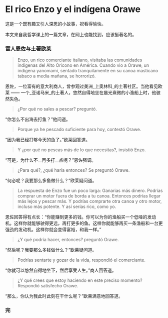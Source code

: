 # El rico Enzo y el indígena Orawe

这是一个既有趣又引人深思的小故事，祝看得愉快。

本文来自我哲学课上的一篇文章，在网上也能找到，应该挺著名的。

### 富人恩佐与土著欧莱

> Enzo, un rico comerciante italiano, visitaba las comunidades indígenas del Alto Oricono en América. Cuando vio a Orawe, un indígena yanomami, sentado tranquilamente en su canoa masticano tabaco a media mañana, se horrorizó.

恩佐，一位富有的意大利商人，曾参观过美洲_上奥林科_的土著社区。当他看见欧莱 —— 一个_亚诺马米_的土著人，悠然自得地坐在晨光熹微的小渔船上时，他骇然失色。

> ¿Por qué no sales a pescar? preguntó.

“你怎么不出海去打鱼？”他问道。

> Porque ya he pescado suficiente para hoy, contestó Orawe.

“因为我已经打够今天的鱼了。”欧莱回答道。

> Y ¿por qué no pescas más de lo que necesitas?, insistió Enzo.

“可是，为什么不__再多打__点呢？”恩佐强调。

> ¿Para qué?, ¿qué haría entonces? Se preguntó Orawe.

“何必呢？我要那么多鱼做什么？”欧莱疑问道。

> La respuesta de Enzo fue un poco larga: Ganarias más dinero. Podrías comprar un motor fuera de borda a tu canoa. Entonces podrías llegar más lejos y pescar más. Y podrías comprarte otra canoa y otro motor, incluso más potente. Y así serías rico, como yo.

恩佐回答得有点长：“你能赚到更多的钱。你可以为你的渔船买一个低噪的发动机。这样你就能够驶得更远，再打更多的鱼。这样你就能够再买一条渔船和一台更强劲的发动机。这样你就会变得富裕，和我一样。”

> ¿Y qué podría hacer, entonces? preguntó Orawe.

“然后呢？我要那么多钱做什么？”欧莱疑问道。

> Podrías sentarte y gozar de la vida, respondió el comerciante.

“你就可以悠然自得地坐下，然后享受人生。”商人回答道。

> ¿Y qué crees que estoy haciendo en este preciso momento? Respondió satisfecho Orawe.

“那么，你认为我此时此刻在干什么呢？”欧莱满意地回答道。

### 完
